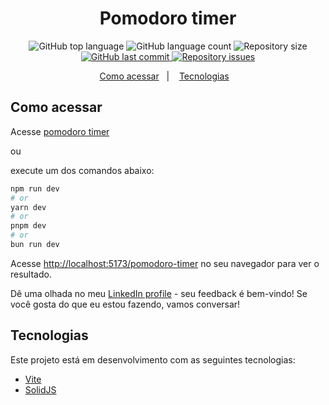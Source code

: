 <h1 align="center">
    Pomodoro timer
</h1>

<p align="center">
  <img alt="GitHub top language" src="https://img.shields.io/github/languages/top/codi-andre/pomodoro-timer.svg">

  <img alt="GitHub language count" src="https://img.shields.io/github/languages/count/codi-andre/pomodoro-timer.svg">

  <img alt="Repository size" src="https://img.shields.io/github/repo-size/codi-andre/pomodoro-timer.svg">
  <a href="https://github.com/codi-andre/pomodoro-timer/commits/master">
    <img alt="GitHub last commit" src="https://img.shields.io/github/last-commit/codi-andre/pomodoro-timer.svg">
  </a>

  <a href="https://github.com/codi-andre/pomodoro-timer/issues">
    <img alt="Repository issues" src="https://img.shields.io/github/issues/codi-andre/pomodoro-timer.svg">
  </a>
</p>

<p align="center">
  <a href="#como-acessar">Como acessar</a>&nbsp;&nbsp;&nbsp;|&nbsp;&nbsp;&nbsp;
  <a href="#tecnologias">Tecnologias</a>&nbsp;&nbsp;&nbsp;
</p>

## Como acessar

Acesse [pomodoro timer](https://github.com/codi-Andre/pomodoro-timer)

ou

execute um dos comandos abaixo:

```bash
npm run dev
# or
yarn dev
# or
pnpm dev
# or
bun run dev
```

Acesse [http://localhost:5173/pomodoro-timer](http://localhost:5173/pomodoro-timer/) no seu navegador para ver o resultado.

Dê uma olhada no meu [LinkedIn profile](https://www.linkedin.com/in/andre-web-dev) - seu feedback é bem-vindo! Se você gosta do que eu estou fazendo, vamos conversar!

## Tecnologias

Este projeto está em desenvolvimento com as seguintes tecnologias:

- [Vite](https://vitejs.dev/)
- [SolidJS](https://reactjs.org/)

